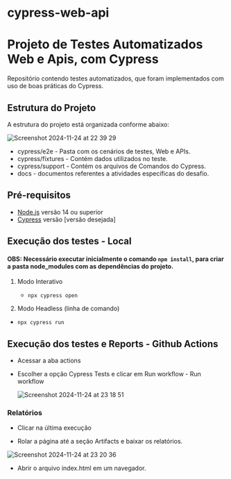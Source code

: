 # cypress-web-api

# Projeto de Testes Automatizados Web e Apis, com Cypress

Repositório contendo testes automatizados, que foram implementados com uso de boas práticas do Cypress.

## Estrutura do Projeto

A estrutura do projeto está organizada conforme abaixo:

![Screenshot 2024-11-24 at 22 39 29](https://github.com/user-attachments/assets/d1cf6489-f930-4ef3-9fea-2100aec7cc91)

- cypress/e2e - Pasta com os cenários de testes, Web e APIs.
- cypress/fixtures - Contém dados utilizados no teste.
- cypress/support - Contém os arquivos de Comandos do Cypress.
- docs - documentos referentes a atividades específicas do desafio.


## Pré-requisitos

- [Node.js](https://nodejs.org/) versão 14 ou superior
- [Cypress](https://www.cypress.io/) versão [versão desejada]


## Execução dos testes - Local

#### OBS: Necessário executar inicialmente o comando `npm install`, para criar a pasta node_modules com as dependências do projeto.

1. Modo Interativo
   * `npx cypress open`

2. Modo Headless (linha de comando)
  * `npx cypress run`


## Execução dos testes e Reports - Github Actions

- Acessar a aba actions

- Escolher a opção Cypress Tests e clicar em Run workflow - Run workflow

  ![Screenshot 2024-11-24 at 23 18 51](https://github.com/user-attachments/assets/baa022d8-687c-4536-a320-8cde4edca86f)



### Relatórios

- Clicar na última execução

- Rolar a página até a seção Artifacts e baixar os relatórios.

 ![Screenshot 2024-11-24 at 23 20 36](https://github.com/user-attachments/assets/0f7857ab-4124-405c-b4e9-c12e4ab51b9b)


- Abrir o arquivo index.html em um navegador.

